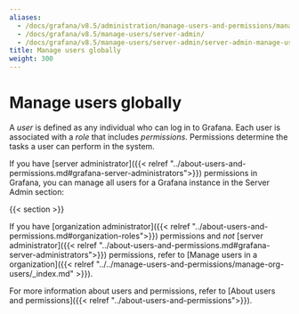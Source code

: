 ```yaml
---
aliases:
  - /docs/grafana/v8.5/administration/manage-users-and-permissions/manage-server-users/
  - /docs/grafana/v8.5/manage-users/server-admin/
  - /docs/grafana/v8.5/manage-users/server-admin/server-admin-manage-users/
title: Manage users globally
weight: 300
---
```


# Manage users globally

A _user_ is defined as any individual who can log in to Grafana. Each user is associated with a _role_ that includes _permissions_. Permissions determine the tasks a user can perform in the system.

If you have [server administrator]({{< relref "../about-users-and-permissions.md#grafana-server-administrators">}}) permissions in Grafana, you can manage all users for a Grafana instance in the Server Admin section:

{{< section >}}

If you have [organization administrator]({{< relref "../about-users-and-permissions.md#organization-roles">}}) permissions and _not_ [server administrator]({{< relref "../about-users-and-permissions.md#grafana-server-administrators">}}) permissions, refer to [Manage users in a organization]({{< relref "../../manage-users-and-permissions/manage-org-users/_index.md" >}}).

For more information about users and permissions, refer to [About users and permissions]({{< relref "../about-users-and-permissions">}}).
